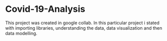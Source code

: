 # Covid-19-Analysis
This project was created in google collab. In this particular project  i stated with importing libraries, understanding the data, data visualization and then data modelling.
